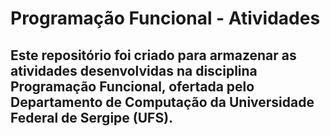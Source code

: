 # Programação Funcional - Atividades

## Este repositório foi criado para armazenar as atividades desenvolvidas na disciplina **Programação Funcional**, ofertada pelo Departamento de Computação da Universidade Federal de Sergipe (UFS).
